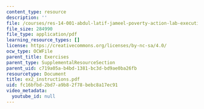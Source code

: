 ```yaml
---
content_type: resource
description: ''
file: /courses/res-14-001-abdul-latif-jameel-poverty-action-lab-executive-training-evaluating-social-programs-2009-spring-2009/fc16bfbd2bd7a9b82f78bebc8a17ec91_ex2_instructions.pdf
file_size: 284990
file_type: application/pdf
learning_resource_types: []
license: https://creativecommons.org/licenses/by-nc-sa/4.0/
ocw_type: OCWFile
parent_title: Exercises
parent_type: SupplementalResourceSection
parent_uid: c719a05a-b4bd-1381-bc3d-bd9ae0ba26fb
resourcetype: Document
title: ex2_instructions.pdf
uid: fc16bfbd-2bd7-a9b8-2f78-bebc8a17ec91
video_metadata:
  youtube_id: null
---
```


